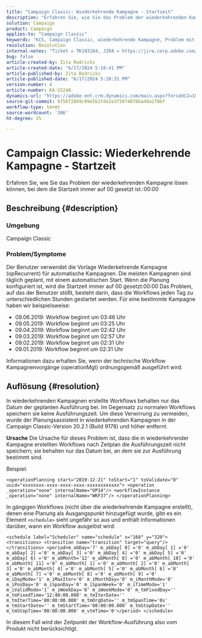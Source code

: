 ```yaml
---
title: "Campaign Classic: Wiederkehrende Kampagne - Startzeit"
description: "Erfahren Sie, wie Sie das Problem der wiederkehrenden Kampagne lösen können, bei dem die Startzeit immer auf 00 gesetzt ist.:00:00."
solution: Campaign
product: Campaign
applies-to: "Campaign Classic"
keywords: "KCS, Campaign Classic, wiederkehrende Kampagne, Problem mit der Startzeit"
resolution: Resolution
internal-notes: "Ticket = TK193184, JIRA = https://jira.corp.adobe.com/browse/NEO-18567"
bug: false
article-created-by: Zita Rodricks
article-created-date: "6/17/2024 5:18:41 PM"
article-published-by: Zita Rodricks
article-published-date: "6/17/2024 5:20:31 PM"
version-number: 4
article-number: KA-15248
dynamics-url: "https://adobe-ent.crm.dynamics.com/main.aspx?forceUCI=1&pagetype=entityrecord&etn=knowledgearticle&id=15a2bf9f-cd2c-ef11-840a-002248084fbb"
source-git-commit: bf56f2869c99e5b1fde2e3f5074076ba40a2f86f
workflow-type: tm+mt
source-wordcount: '306'
ht-degree: 2%

---
```


# Campaign Classic: Wiederkehrende Kampagne - Startzeit


Erfahren Sie, wie Sie das Problem der wiederkehrenden Kampagne lösen können, bei dem die Startzeit immer auf 00 gesetzt ist.:00:00

## Beschreibung {#description}


### <b>Umgebung</b>

Campaign Classic



### <b>Problem/Symptome</b>

Der Benutzer verwendet die Vorlage Wiederkehrende Kampagne (opRecurrent) für automatische Kampagnen. Die meisten Kampagnen sind täglich geplant, mit einem automatischen Start. Wenn die Planung konfiguriert ist, wird die Startzeit immer auf 00 gesetzt:00:00 Das Problem, auf das der Benutzer stößt, besteht darin, dass die Workflows jeden Tag zu unterschiedlichen Stunden gestartet werden.
Für eine bestimmte Kampagne haben wir beispielsweise:

- 09.06.2019: Workflow beginnt um 03:46 Uhr
- 09.05.2019: Workflow beginnt um 03:25 Uhr
- 09.04.2019: Workflow beginnt um 02:42 Uhr
- 09.03.2019: Workflow beginnt um 02:57 Uhr
- 09.02.2019: Workflow beginnt um 02:31 Uhr
- 09.01.2019: Workflow beginnt um 02:31 Uhr


Informationen dazu erhalten Sie, wenn der technische Workflow Kampagnenvorgänge (operationMgt) ordnungsgemäß ausgeführt wird.


## Auflösung {#resolution}


In wiederkehrenden Kampagnen erstellte Workflows behalten nur das Datum der geplanten Ausführung bei. Im Gegensatz zu normalen Workflows speichern sie keine Ausführungszeit. Um diese Verwirrung zu vermeiden, wurde der Planungsassistent in wiederkehrenden Kampagnen in der Campaign Classic-Version 20.2.1 (Build 9178) und höher entfernt.


<b>Ursache</b>
Die Ursache für dieses Problem ist, dass die in wiederkehrender Kampagne erstellten Workflows nach Zeitplan die Ausführungszeit nicht speichern; sie behalten nur das Datum bei, an dem sie zur Ausführung bestimmt sind.

Beispiel:


```
<operationPlanning start="2019-12-21" toStart="1" toValidate="0" uuid="xxxxxxxx-xxxx-xxxx-xxxx-xxxxxxxxxxxx"> <operation _operation="none" internalName="OP14"/> <workflowInstance _operation="none" internalName="WKF37"/> </operationPlanning>
```




In gängigen Workflows (nicht über die wiederkehrende Kampagne erstellt), denen eine Planung als Ausgangspunkt hinzugefügt wurde, gibt es ein Element `<schedule>` sieht ungefähr so aus und enthält Informationen darüber, wann ein Workflow ausgelöst wird:


```
<schedule label="Scheduler" name="schedule" x="168" y="320"> <transitions> <transition name="transition" target="query"/> </transitions> <period>m_abDay='7' m_abDay[ 0] ='0' m_abDay[ 1] ='0' m_abDay[ 2] ='0' m_abDay[ 3] ='0' m_abDay[ 4] ='0' m_abDay[ 5] ='0' m_abDay[ 6] ='0' m_abMonth='12' m_abMonth[ 0] ='0' m_abMonth[ 10] ='0' m_abMonth[ 11] ='0' m_abMonth[ 1] ='0' m_abMonth[ 2] ='0' m_abMonth[ 3] ='0' m_abMonth[ 4] ='0' m_abMonth[ 5] ='0' m_abMonth[ 6] ='0' m_abMonth[ 7] ='0' m_abMonth[ 8] ='0' m_abMonth[ 9] ='0' m_iDayMode='1' m_iMaxIter='0' m_iMonthDay='0' m_iMonthMode='0' m_iPosDay='0' m_iSpanDay='0' m_iSpanWeek='0' m_iTimeMode='1' m_iValidMode='1' m_iWeekDay='0' m_iWeekMode='0' m_tmFixedDay='' m_tmFixedTime='12:40:00.000' m_tmIterDate='' m_tmIterTime='00:00:00.000' m_tmOrgDate='' m_tmSpanTime='0s' m_tmStartDate='' m_tmStartTime='00:00:00.000' m_tmStopDate='' m_tmStopTime='00:00:00.000' m_vtmTime='0'</period> </schedule>
```




In diesem Fall wird der Zeitpunkt der Workflow-Ausführung also vom Produkt nicht berücksichtigt.
